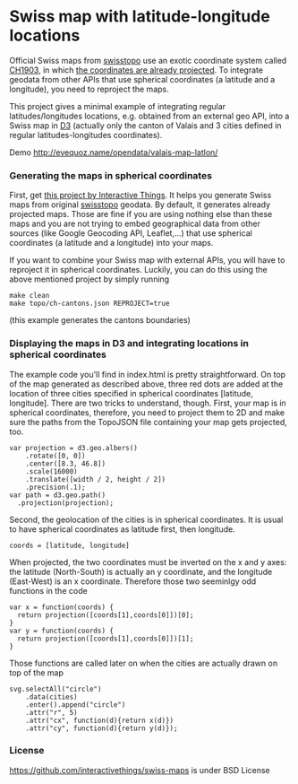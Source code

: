 # Swiss map with latitude-longitude locations
Official Swiss maps from [swisstopo](http://www.swisstopo.admin.ch/internet/swisstopo/en/home.html) use an exotic coordinate system called [CH1903](http://www.swisstopo.admin.ch/internet/swisstopo/en/home/topics/survey/sys/refsys/switzerland.html), in which [the coordinates are already projected](http://www.swisstopo.admin.ch/internet/swisstopo/en/home/topics/survey/sys/refsys/projections.html). To integrate geodata from other APIs that use spherical coordinates (a latitude and a longitude), you need to reproject the maps.

This project gives a minimal example of integrating regular latitudes/longitudes locations, e.g. obtained from an external geo API, into a Swiss map in [D3](http://d3js.org) (actually only the canton of Valais and 3 cities defined in regular latitudes-longitudes coordinates).

Demo http://evequoz.name/opendata/valais-map-latlon/ 

### Generating the maps in spherical coordinates
First, get [this project by Interactive Things](https://github.com/interactivethings/swiss-maps). It helps you generate Swiss maps from original [swisstopo](http://www.swisstopo.admin.ch/internet/swisstopo/en/home.html) geodata. By default, it generates already projected maps. Those are fine if you are using nothing else than these maps and you are not trying to embed geographical data from other sources (like Google Geocoding API, Leaflet,...) that use spherical coordinates (a latitude and a longitude) into your maps.

If you want to combine your Swiss map with external APIs, you will have to reproject it in spherical coordinates. Luckily, you can do this using the above mentioned project by simply running

    make clean
    make topo/ch-cantons.json REPROJECT=true

(this example generates the cantons boundaries)

### Displaying the maps in D3 and integrating locations in spherical coordinates
The example code you'll find in index.html is pretty straightforward. On top of the map generated as described above, three red dots are added at the location of three cities specified in spherical coordinates [latitude, longitude]. There are two tricks to understand, though. First, your map is in spherical coordinates, therefore, you need to project them to 2D and make sure the paths from the TopoJSON file containing your map gets projected, too.

    var projection = d3.geo.albers()
        .rotate([0, 0])
        .center([8.3, 46.8])   
        .scale(16000)          
        .translate([width / 2, height / 2])
        .precision(.1);
    var path = d3.geo.path()
      .projection(projection);

Second, the geolocation of the cities is in spherical coordinates. It is usual to have spherical coordinates as latitude first, then longitude. 

    coords = [latitude, longitude]

When projected, the two coordinates must be inverted on the x and y axes: the latitude (North-South) is actually an y coordinate, and the longitude (East-West) is an x coordinate. Therefore those two seeminlgy odd functions in the code

    var x = function(coords) {
      return projection([coords[1],coords[0]])[0];
    }
    var y = function(coords) {
      return projection([coords[1],coords[0]])[1];
    }

Those functions are called later on when the cities are actually drawn on top of the map
    
    svg.selectAll("circle")
        .data(cities)
        .enter().append("circle")
        .attr("r", 5)
        .attr("cx", function(d){return x(d)})
        .attr("cy", function(d){return y(d)});


### License
https://github.com/interactivethings/swiss-maps is under BSD License
